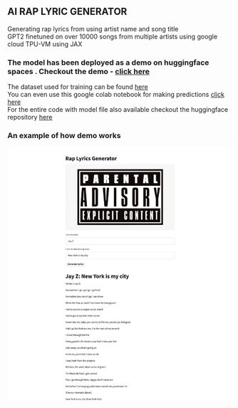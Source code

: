 
## AI RAP LYRIC GENERATOR

Generating rap lyrics from using artist name and song title <br/>
GPT2 finetuned on over 10000 songs from multiple artists using google cloud TPU-VM using JAX<br/>
### The model has been deployed as a demo on huggingface spaces . Checkout the demo - [click here](https://huggingface.co/spaces/Shankhdhar/Rap-Lyric-generator)<br/>
The dataset used for training can be found [here](https://huggingface.co/datasets/Cropinky/rap_lyrics_english/tree/main) <br/>
You can even use this google colab notebook for making predictions [click here](https://colab.research.google.com/drive/1aibR06TrFGnt-TPmyIRDD2-8eT7PU5Kl#scrollTo=rgE3QbiTFIMQ)<br/>
For the entire code with model file also available checkout the huggingface repository [here](https://huggingface.co/flax-community/gpt2-rap-lyric-generator/tree/main)<br/>


### An example of how demo works <br/>
![alt text](https://github.com/AnantShankhdhar/AI-Rap-Lyric-Generator/blob/main/rap-image.png)<br/>
